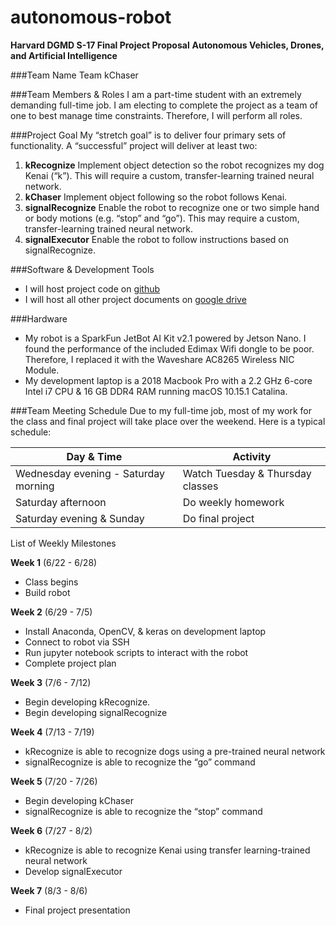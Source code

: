 # autonomous-robot
**Harvard DGMD S-17 Final Project Proposal**
**Autonomous Vehicles, Drones, and Artificial Intelligence**

###Team Name
Team kChaser

###Team Members & Roles
I am a part-time student with an extremely demanding full-time job. I am electing to complete the project as a team of one to best manage time constraints. Therefore, I will perform all roles. 

###Project Goal
My “stretch goal” is to deliver four primary sets of functionality. A “successful” project will deliver at least two:

1. **kRecognize** Implement object detection so the robot recognizes my dog Kenai (“k”). This will require a custom, transfer-learning trained neural network.
2. **kChaser** Implement object following so the robot follows Kenai.
3. **signalRecognize** Enable the robot to recognize one or two simple hand or body motions (e.g. “stop” and “go”). This may require a custom, transfer-learning trained neural network.
4. **signalExecutor** Enable the robot to follow instructions based on signalRecognize. 

###Software & Development Tools

* I will host project code on [github](https://github.com/davidcrowe/autonomous-robot)
* I will host all other project documents on [google drive](https://drive.google.com/drive/folders/1xGC0im6Qp8cSsWzJJPexyLn59DIEcpdd?usp=sharing)

###Hardware

* My robot is a SparkFun JetBot AI Kit v2.1 powered by Jetson Nano. I found the performance of the included Edimax Wifi dongle to be poor. Therefore, I replaced it with the Waveshare AC8265 Wireless NIC Module. 
* My development laptop is a 2018 Macbook Pro with a 2.2 GHz 6-core Intel i7 CPU & 16 GB DDR4 RAM running macOS 10.15.1 Catalina. 

###Team Meeting Schedule
Due to my full-time job, most of my work for the class and final project will take place over the weekend. Here is a typical schedule:

| Day & Time | Activity |
| ---------- | -------- |
| Wednesday evening - Saturday morning | Watch Tuesday & Thursday classes |
| Saturday afternoon | Do weekly homework |
| Saturday evening & Sunday | Do final project |

List of Weekly Milestones 

**Week 1** (6/22 - 6/28)
* Class begins
* Build robot 

**Week 2** (6/29 - 7/5) 
* Install Anaconda, OpenCV, & keras on development laptop
* Connect to robot via SSH
* Run jupyter notebook scripts to interact with the robot 
* Complete project plan

**Week 3** (7/6 - 7/12)
* Begin developing kRecognize. 
* Begin developing signalRecognize

**Week 4** (7/13 - 7/19) 
* kRecognize is able to recognize dogs using a pre-trained neural network
* signalRecognize is able to recognize the “go” command

**Week 5** (7/20 - 7/26) 
* Begin developing kChaser
* signalRecognize is able to recognize the “stop” command

**Week 6** (7/27 - 8/2)
* kRecognize is able to recognize Kenai using transfer learning-trained neural network 
* Develop signalExecutor

**Week 7** (8/3 - 8/6) 
* Final project presentation

